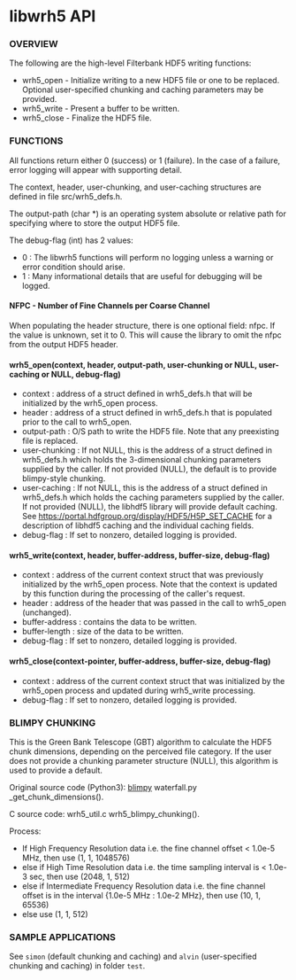 # libwrh5 API

### OVERVIEW

The following are the high-level Filterbank HDF5 writing functions: 

* wrh5_open - Initialize writing to a new HDF5 file or one to be replaced. Optional user-specified chunking and caching parameters may be provided.
* wrh5_write - Present a buffer to be written.
* wrh5_close - Finalize the HDF5 file.

### FUNCTIONS

All functions return either 0 (success) or 1 (failure).  In the case of a failure, error logging will appear with supporting detail.

The context, header, user-chunking, and user-caching structures are defined in file src/wrh5_defs.h.

The output-path (char *) is an operating system absolute or relative path for specifying where to store the output HDF5 file.

The debug-flag (int) has 2 values:
* 0 : The libwrh5 functions will perform no logging unless a warning or error condition should arise.
* 1 : Many informational details that are useful for debugging will be logged.

#### NFPC - Number of Fine Channels per Coarse Channel

When populating the header structure, there is one optional field: nfpc.  If the value is unknown, set it to 0.  This will cause the library to omit the nfpc from the output HDF5 header.

#### wrh5_open(context, header, output-path, user-chunking or NULL, user-caching or NULL, debug-flag)

* context : address of a struct defined in wrh5_defs.h that will be initialized by the wrh5_open process.
* header : address of a struct defined in wrh5_defs.h that is populated prior to the call to wrh5_open.
* output-path : O/S path to write the HDF5 file.  Note that any preexisting file is replaced.
* user-chunking : If not NULL, this is the address of a struct defined in wrh5_defs.h which holds the 3-dimensional chunking parameters supplied by the caller.  If not provided (NULL), the default is to provide blimpy-style chunking.
* user-caching : If not NULL, this is the address of a struct defined in wrh5_defs.h which holds the caching parameters supplied by the caller.  If not provided (NULL), the libhdf5 library will provide default caching. See https://portal.hdfgroup.org/display/HDF5/H5P_SET_CACHE for a description of libhdf5 caching and the individual caching fields.
* debug-flag : If set to nonzero, detailed logging is provided.

#### wrh5_write(context, header, buffer-address, buffer-size, debug-flag)

* context : address of the current context struct that was previously initialized by the wrh5_open process.  Note that the context is updated by this function during the processing of the caller's request.
* header : address of the header that was passed in the call to wrh5_open (unchanged).
* buffer-address : contains the data to be written.
* buffer-length : size of the data to be written.
* debug-flag : If set to nonzero, detailed logging is provided.

#### wrh5_close(context-pointer, buffer-address, buffer-size, debug-flag)

* context : address of the current context struct that was initialized by the wrh5_open process and updated during wrh5_write processing.
* debug-flag : If set to nonzero, detailed logging is provided.

### BLIMPY CHUNKING

This is the Green Bank Telescope (GBT) algorithm to calculate the HDF5 chunk dimensions, depending on the perceived file category.  If the user does not provide a chunking parameter structure (NULL), this algorithm is used to provide a default.

Original source code (Python3): [blimpy](https://github.com/UCBerkeleySETI/blimpy) waterfall.py _get_chunk_dimensions().

C source code: wrh5_util.c wrh5_blimpy_chunking().

Process:
* If High Frequency Resolution data i.e. the fine channel offset < 1.0e-5 MHz, then use (1, 1, 1048576)
* else if High Time Resolution data i.e. the time sampling interval is < 1.0e-3 sec, then use (2048, 1, 512)
* else if Intermediate Frequency Resolution data i.e. the fine channel offset is in the interval {1.0e-5 MHz : 1.0e-2 MHz}, then use (10, 1, 65536)
* else use (1, 1, 512)

### SAMPLE APPLICATIONS

See ```simon``` (default chunking and caching) and ```alvin``` (user-specified chunking and caching) in folder ```test```.
